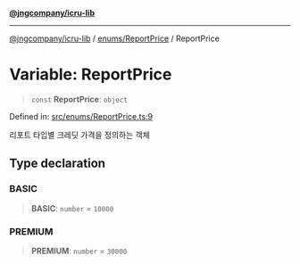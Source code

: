 [**@jngcompany/icru-lib**](../../../README.md)

***

[@jngcompany/icru-lib](../../../README.md) / [enums/ReportPrice](../README.md) / ReportPrice

# Variable: ReportPrice

> `const` **ReportPrice**: `object`

Defined in: [src/enums/ReportPrice.ts:9](https://github.com/jngcompany/icru-lib/blob/d3a4d9c24074b22f396121b6f6d7c5106c66ae75/src/enums/ReportPrice.ts#L9)

리포트 타입별 크레딧 가격을 정의하는 객체

## Type declaration

### BASIC

> **BASIC**: `number` = `10000`

### PREMIUM

> **PREMIUM**: `number` = `30000`
